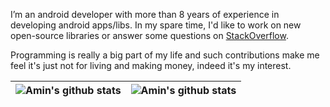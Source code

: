 I’m an android developer with more than 8 years of experience in developing android apps/libs. In my spare time, I'd like to work on new open-source libraries or answer some questions on [StackOverflow](https://stackoverflow.com/users/1631967/aminography). 

Programming is really a big part of my life and such contributions make me feel it's just not for living and making money, indeed it's my interest.

| ![Amin's github stats](https://github-readme-stats.vercel.app/api?username=aminography&show_icons=true&theme=dracula) | ![Amin's github stats](https://github-readme-stats.vercel.app/api?username=aminography&show_icons=true&theme=dracula) |
| --- | --- | 

<!--
**aminography/aminography** is a ✨ _special_ ✨ repository because its `README.md` (this file) appears on your GitHub profile.

Here are some ideas to get you started:

- 🔭 I’m currently working on ...
- 🌱 I’m currently learning ...
- 👯 I’m looking to collaborate on ...
- 🤔 I’m looking for help with ...
- 💬 Ask me about ...
- 📫 How to reach me: ...
- 😄 Pronouns: ...
- ⚡ Fun fact: ...
-->
